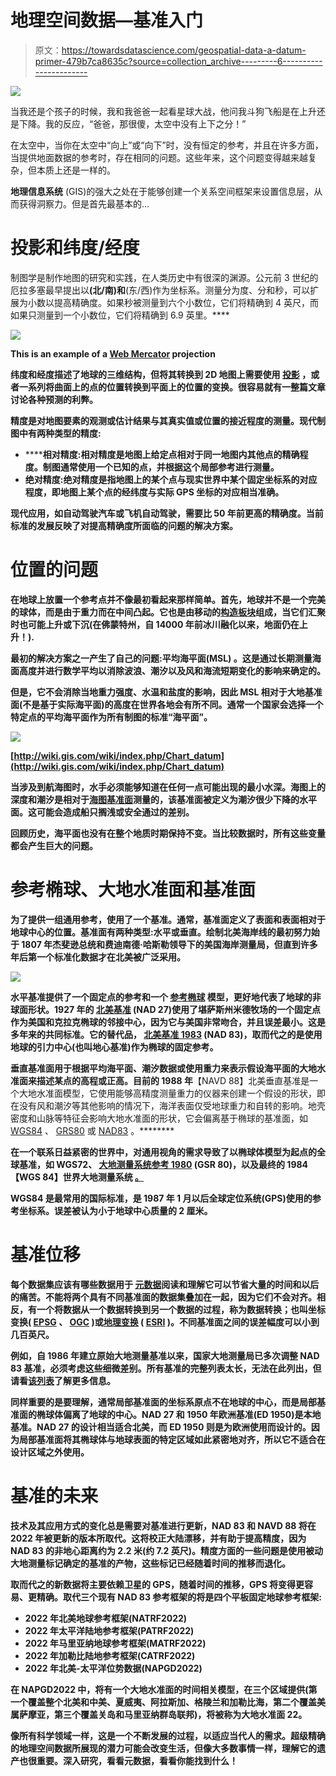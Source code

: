 # 地理空间数据—基准入门

> 原文：<https://towardsdatascience.com/geospatial-data-a-datum-primer-479b7ca8635c?source=collection_archive---------6----------------------->

![](img/a9e7ccaa584961ce904fedf6eb6c97ae.png)

当我还是个孩子的时候，我和我爸爸一起看星球大战，他问我斗狗飞船是在上升还是下降。我的反应，“爸爸，那很傻，太空中没有上下之分！”

在太空中，当你在太空中“向上”或“向下”时，没有恒定的参考，并且在许多方面，当提供地面数据的参考时，存在相同的问题。这些年来，这个问题变得越来越复杂，但本质上还是一样的。

**地理信息系统** (GIS)的强大之处在于能够创建一个关系空间框架来设置信息层，从而获得洞察力。但是首先最基本的…

# 投影和纬度/经度

制图学是制作地图的研究和实践，在人类历史中有很深的渊源。公元前 3 世纪的厄拉多塞最早提出以[](https://en.wikipedia.org/wiki/Latitude)**(北/南)和[](https://en.wikipedia.org/wiki/Longitude)**(东/西)作为坐标系。测量分为度、分和秒，可以扩展为小数以提高精确度。如果秒被测量到六个小数位，它们将精确到 4 英尺，而如果只测量到一个小数位，它们将精确到 6.9 英里。****

****![](img/13ce75d67d51ebde28c241da20da21e9.png)****

****This is an example of a [Web Mercator](https://en.wikipedia.org/wiki/Web_Mercator) projection****

****纬度和经度描述了地球的三维结构，但将其转换到 2D 地图上需要使用 [**投影**](https://en.wikipedia.org/wiki/Map_projection) ，或者一系列将曲面上的点的位置转换到平面上的位置的变换。很容易就有一整篇文章讨论各种预测的利弊。****

****精度是对地图要素的观测或估计结果与其真实值或位置的接近程度的测量。现代制图中有两种类型的精度:****

*   ******相对精度:**相对精度是地图上给定点相对于同一地图内其他点的精确程度。制图通常使用一个已知的点，并根据这个局部参考进行测量。****
*   ******绝对精度**:绝对精度是指地图上的某个点与现实世界中某个固定坐标系的对应程度，即地图上某个点的经纬度与实际 GPS 坐标的对应相当准确。****

****现代应用，如自动驾驶汽车或飞机自动驾驶，需要比 50 年前更高的精确度。当前标准的发展反映了对提高精确度所面临的问题的解决方案。****

# ****位置的问题****

****在地球上放置一个参考点并不像最初看起来那样简单。首先，地球并不是一个完美的球体，而是由于重力而在中间凸起。它也是由移动的[构造板块](https://en.wikipedia.org/wiki/List_of_tectonic_plates)组成，当它们汇聚时也可能上升或下沉(在佛蒙特州，自 14000 年前冰川融化以来，地面仍在上升！).****

****最初的解决方案之一产生了自己的问题:**平均海平面(MSL)** 。这是通过长期测量海面高度并进行数学平均以消除波浪、潮汐以及风和海流短期变化的影响来确定的。****

****但是，它不会消除当地重力强度、水温和盐度的影响，因此 MSL 相对于大地基准面(不是基于实际海平面)的高度在世界各地会有所不同。通常一个国家会选择一个特定点的平均海平面作为所有制图的标准“海平面”。****

****![](img/2871a57db9160d65efd2aad0124f99f0.png)****

****[http://wiki.gis.com/wiki/index.php/Chart_datum](http://wiki.gis.com/wiki/index.php/Chart_datum)****

****当涉及到航海图时，水手必须能够知道在任何一点可能出现的最小水深。海图上的深度和潮汐是相对于[海图基准面](http://wiki.gis.com/wiki/index.php/Chart_datum)测量的，该基准面被定义为潮汐很少下降的水平面。这可能会造成船只搁浅或安全通过的差别。****

****回顾历史，海平面也没有在整个地质时期保持不变。当比较数据时，所有这些变量都会产生巨大的问题。****

# ****参考椭球、大地水准面和基准面****

****为了提供一组通用参考，使用了一个**基准**。通常，基准面定义了表面和表面相对于地球中心的位置。基准面有两种类型:水平或垂直。绘制北美海岸线的最初努力始于 1807 年杰斐逊总统和费迪南德·哈斯勒领导下的美国海岸测量局，但直到许多年后第一个标准化数据才在北美被广泛采用。****

****![](img/26539a1a260d849bdc51811467f6a3f2.png)****

****水平基准提供了一个固定点的参考和一个 [**参考椭球**](http://wiki.gis.com/wiki/index.php/Reference_ellipsoid) 模型，更好地代表了地球的非球面形状。1927 年的 [**北美基准**](https://www.ngs.noaa.gov/web/about_ngs/history/datums.gel.pdf) (NAD 27)使用了堪萨斯州米德牧场的一个固定点作为美国和克拉克椭球的邻接中心，因为它与美国非常吻合，并且误差最小。这是多年来的共同标准。它的替代品， [**北美基准 1983**](https://en.wikipedia.org/wiki/North_American_Datum#North_American_Datum_of_1983) (NAD 83)，取而代之的是使用地球的引力中心(也叫地心基准)作为椭球的固定参考。****

****垂直基准面用于根据平均海平面、潮汐数据或使用重力来表示假设海平面的大地水准面来描述某点的高程或正高。目前的 1988 年[](https://en.wikipedia.org/wiki/North_American_Vertical_Datum_of_1988)****【NAVD 88】北美垂直基准是一个大地水准面模型，它使用能够高精度测量重力的仪器来创建一个假设的形状，即在没有风和潮汐等其他影响的情况下，海洋表面仅受地球重力和自转的影响。地壳密度和山脉等特征会影响大地水准面的形状，它会偏离基于椭球的基准面，如 [WGS84](http://wiki.gis.com/wiki/index.php/WGS84) 、 [GRS80](http://wiki.gis.com/wiki/index.php/GRS80) 或 [NAD83](http://wiki.gis.com/wiki/index.php/NAD83) 。********

******在一个联系日益紧密的世界中，对通用视角的需求导致了以椭球体模型为起点的全球基准，如 WGS72、 [**大地测量系统参考 1980**](https://en.wikipedia.org/wiki/GRS_80) (GSR 80)，以及最终的 1984【WGS 84】世界大地测量系统 [**。**](https://confluence.qps.nl/pages/viewpage.action?pageId=29855173)******

****WGS84 是最常用的国际标准，是 1987 年 1 月以后全球定位系统(GPS)使用的参考坐标系。误差被认为小于地球中心质量的 2 厘米。****

# ****基准位移****

****每个数据集应该有哪些数据用于 [**元数据**](http://desktop.arcgis.com/en/arcmap/10.3/manage-data/metadata/what-is-metadata.htm)**阅读和理解它可以节省大量的时间和以后的痛苦。不能将两个具有不同基准面的数据集叠加在一起，因为它们不会对齐。相反，有一个将数据从一个数据转换到另一个数据的过程，称为数据转换；也叫坐标变换( [EPSG](http://www.epsg.org/) 、 [OGC](http://www.opengeospatial.org/) )或[地理变换](http://edndoc.esri.com/arcobjects/9.2/NET/d1b1de05-b15f-4787-829f-dd9b0d883c4c.htm) ( [ESRI](http://www.esri.com/) )。不同基准面之间的误差幅度可以小到几百英尺。******

******例如，自 1986 年建立原始大地测量基准以来，国家大地测量局已多次调整 NAD 83 基准，必须考虑这些细微差别。所有基准的完整列表太长，无法在此列出，但请看[该列表](http://www.colorado.edu/geography/gcraft/notes/datum/edlist.html)了解更多信息。******

******同样重要的是要理解，通常局部基准面的坐标系原点不在地球的中心，而是局部基准面的椭球体偏离了地球的中心。NAD 27 和 1950 年欧洲基准(ED 1950)是本地基准。NAD 27 的设计相当适合北美，而 ED 1950 则是为欧洲使用而设计的。因为局部基准面将其椭球体与地球表面的特定区域如此紧密地对齐，所以它不适合在设计区域之外使用。******

# ******基准的未来******

******技术及其应用方式的变化总是需要对基准进行更新，NAD 83 和 NAVD 88 将在 2022 年被更新的版本所取代。这将校正大陆漂移，并有助于提高精度，因为 NAD 83 的非地心距离约为 2.2 米(约 7.2 英尺)。精度方面的一些问题是使用被动大地测量标记确定的基准的产物，这些标记已经随着时间的推移而退化。******

******取而代之的新数据将主要依赖卫星的 GPS，随着时间的推移，GPS 将变得更容易、更精确。取代三个现有 NAD 83 参考框架的将是四个平板固定地球参考框架:******

*   ********2022 年北美地球参考框架(NATRF2022)********
*   ******2022 年太平洋陆地参考框架(PATRF2022)******
*   ******2022 年马里亚纳地球参考框架(MATRF2022)******
*   ******2022 年加勒比陆地参考框架(CATRF2022)******
*   ******2022 年北美-太平洋位势数据(NAPGD2022)******

****在 NAPGD2022 中，将有一个大地水准面的时间相关模型，在三个区域提供(第一个覆盖整个北美和中美、夏威夷、阿拉斯加、格陵兰和加勒比海，第二个覆盖美属萨摩亚，第三个覆盖关岛和马里亚纳群岛联邦)，将被称为大地水准面 22。****

****像所有科学领域一样，这是一个不断发展的过程，以适应当代人的需求。超级精确的地理空间数据所展现的潜力可能会改变生活，但像大多数事情一样，理解它的遗产也很重要。深入研究，看看元数据，看看你能找到什么！****